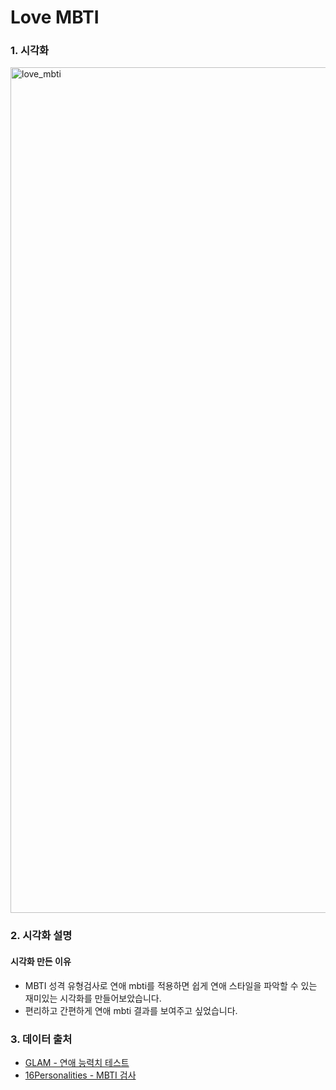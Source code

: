 # Love MBTI

### 1. 시각화

<img width="1353" alt="love_mbti" src="https://user-images.githubusercontent.com/40276516/85206951-923e2500-b360-11ea-91a6-f18c6e96543f.png">

### 2. 시각화 설명

#### 시각화 만든 이유

  - MBTI 성격 유형검사로 연애 mbti를 적용하면 쉽게 연애 스타일을 파악할 수 있는 재미있는 시각화를 만들어보았습니다.
  - 편리하고 간편하게 연애 mbti 결과를 보여주고 싶었습니다.

### 3. 데이터 출처

- [GLAM - 연애 능력치 테스트](http://mbti.glam.am/intro)
- [16Personalities - MBTI 검사](https://www.16personalities.com/ko)
